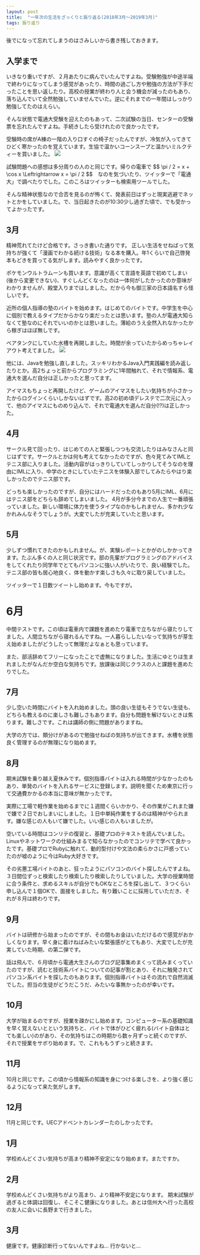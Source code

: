 ```yaml
---
layout: post
title:  "一年次の生活をざっくりと振り返る(2018年3月〜2019年3月)"
tags: 振り返り
---
```


<p>後でになって忘れてしまうのはさみしいから書き残しておきます。</p>

<h2>入学まで</h2>

<p>いきなり重いですが、２月あたりに病んでいたんですよね。受験勉強が中途半端で終わりになってしまう感覚があったり、時間の過ごし方や勉強の方法が下手だったことを思い返したり。高校の授業が終わり人と会う機会が減ったのもあり、落ち込んでいて全然勉強していませんでいた。逆にそれまでの一年間はしっかり勉強してたのはえらい。</p>

<p>そんな状態で電通大受験を迎えたのもあって、二次試験の当日、センターの受験票を忘れたんですよね。手続きしたら受けれたので良かったです。</p>

<p>受験時の席がA棟の一階の入り口すぐの椅子だったんですが、冷気が入ってきてひどく寒かったのを覚えています。生協で温かいコーンスープと温かいミルクティーを買いました。

<!-- <figure class="figure-image figure-image-fotolife" title="レシート"><span itemscope itemtype="http://schema.org/Photograph"><img src="https://cdn-ak.f.st-hatena.com/images/fotolife/b/black_neon_tetra/20190720/20190720145844.png" alt="f:id:black_neon_tetra:20190720145844p:plain" title="f:id:black_neon_tetra:20190720145844p:plain" class="hatena-fotolife" itemprop="image"></span><figcaption>レシート</figcaption></figure></p> -->

<img src="/assets/2019-03-31-from201803_to201903/receipt.png">

<p>試験問題への感想は多分周りの人のと同じです。帰りの電車で
$$ \pi / 2 = x + \cos x \Leftrightarrow x = \pi / 2 $$　なのを気づいたり、ツイッターで「電通大」で調べたりでした。このころはツイッターも検索用ツールでした。</p>

<p>そんな精神状態なので合否を見るのが怖くて、発表前日はずっと現実逃避でネットとかをしていました。で、当日起きたのが10:30少し過ぎた頃で、でも受かってよかったです。</p>

<h2>3月</h2>

<p>精神荒れてたけど合格です。さっき書いた通りです。
正しい生活をせねばって気持ちが強くて「漫画でわかる続ける技術」なる本を購入。年1くらいで自己啓発本もどきを買ってる気がします。読みやすく良かったです。</p>

<p>ポケモンウルトラムーンも買います。意識が高くて言語を英語で初めてしまい(後から変更できない)、すぐしんどくなったのは一体何がしたかったのか意味がわかりませんが、殿堂入りまではしました。だから今も御三家の日本語名すら怪しいです。</p>

<p>近所の個人指導の塾のバイトを始めます。はじめてのバイトです。中学生を中心に個別で教えるタイプだからかなり楽だったとは思います。塾の人が電通大知らなくて塾なのにそれでいいのかとは思いました。薄給のうえ全然入れなかったから稼ぎはほぼ無しです。</p>

<p>ベアタンクにしていた水槽を再開しました。時間が余っていたからめっちゃレイアウト考えてました。
<!-- <figure class="figure-image figure-image-fotolife" title="水槽の写真"><span itemscope itemtype="http://schema.org/Photograph"><img src="https://cdn-ak.f.st-hatena.com/images/fotolife/b/black_neon_tetra/20190331/20190331133537.png" alt="f:id:black_neon_tetra:20190331133537p:plain" title="f:id:black_neon_tetra:20190331133537p:plain" class="hatena-fotolife" itemprop="image"></span><figcaption>じゃーん！きれいですね〜</figcaption></figure></p> -->

<img src="/assets/2019-03-31-from201803_to201903/aquarium.png">

<p>他には、Javaを勉強し直しました。スッキリわかるJava入門実践編を読み返したりとか。高2ちょっと前からプログラミングに1年間触れて、それで情報系、電通大を選んだ自分は正しかったと思ってます。</p>

<p>アイマスもちょっと再開したけど、ゲームのアイマスをしたい気持ちが小さかったからログインくらいしかないはずです。高2の初め頃デレステで二次元に入って、他のアイマスにものめり込んで、それで電通大を選んだ自分(!?)は正しかった。</p>

<h2>4月</h2>

<p>サークル見て回ったり、はじめての人と緊張しつつも交流したりはみなさんと同じはずです。サークルとかは何も考えてなかったのですが、色々見てみてIMLとテニス部に入りました。活動内容がはっきりしていてしっかりしてそうなのを理由にIMLに入り、中学のときにしていたテニスを体験入部でしてみたらやはり楽しかったのでテニス部です。</p>

<p>どっちも楽しかったのですが、自分にはハードだったのもあり5月にIML、6月にはテニス部をどちらも辞めてしまいました。
4月が多分今までの人生で一番頑張っていました。新しい環境に体力を使うタイプなのかもしれません、多かれ少なかれみんなそうでしょうが。大変でしたが充実していたと思います。</p>

<h2>5月</h2>

<p>少しずつ慣れてきたのかもしれません。が、実験レポートとかがのしかかってきます。たぶん多くの人と同じ状況です。部の先輩がプログラミングのアドバイスをしてくれたり同学年でとてもパソコンに強い人がいたりで、良い経験でした。テニス部の皆も居心地良く、体を動かす楽しさも久々に取り戻していました。</p>

<p>ツイッターで１日数ツイートし始めます。今もですが。</p>

<h1>6月</h1>

<p>中間テストです。この頃は電車内で課題を進めたり電車で立ちながら寝たりしてました。人間立ちながら寝れるんですね。一人暮らししたいなって気持ちが芽生え始めましたがどうしたって無理だよなぁとも思っています。</p>

<p>また、部活辞めてフリーになったことで虚無になりました。生活にゆとりは生まれましたがなんだか空白な気持ちです。放課後は同じクラスの人と課題を進めたりでした。</p>

<h2>7月</h2>

<p>少し空いた時間にバイトを入れ始めました。頭の良い生徒もそうでない生徒も、どちらも教えるのに楽しさも難しさもあります。自分も問題を解けないときは焦ります。難しさです。これは講師の側に問題がありますね。</p>

<p>大学の方では、類分けがあるので勉強せねばの気持ちが出てきます。水槽を状態良く管理するのが無理になり始めます。</p>

<h2>8月</h2>

<p>期末試験を乗り越え夏休みです。個別指導バイトは入れる時間が少なかったのもあり、単発のバイトを入れるサービスに登録します。説明を聞くため東京に行って交通費かかるの本当に意味が無かったです。</p>

<p>実際に工場で軽作業を始めるまでに１週間くらいかかり、その作業がこれまた嫌で嫌で２日でおしまいにしました。１日中単純作業をするのは精神がやられます。嫌な感じの人もいて嫌でした。いい感じの人もいましたが。</p>

<p>空いている時間はコンリテの復習と、基礎プロのテキストを読んでいました。Linuxやネットワークの仕組みまるで知らなかったのでコンリテで学べて良かったです。基礎プロでRubyに触れて、動的型付けや文法の柔らかさに戸惑っていたのが嘘のように今はRuby大好きです。</p>

<p>その劣悪工場バイトのあと、狂ったようにパソコンのバイト探したんですよね。３日間位ずっと検索したり検索したり検索したりしていました。大学の授業時間に合う条件と、求めるスキルが自分でもOKなところを探し出して、３つくらい申し込んで１個OKで、面接をしました。有り難いことに採用していただき、それが８月は終わりです。</p>

<h2>9月</h2>

<p>バイトは研修から始まったのですが、その間もお金はいただけるので感覚がおかしくなります。早く身に着けねばみたいな緊張感がとてもあり、大変でしたが充実していた時期、の第二弾です。</p>

<p>話は飛んで、６月頃から電通大生さんのブログ記事集めまくって読みまくっていたのですが、読むと技術系バイトについての記事が割とあり、それに触発されてパソコン系バイトを探したのもあります。個別指導バイトはその流れで自然消滅でした。担当の生徒がどうだこうだ、みたいな事無かったのが幸いです。</p>

<h2>10月</h2>

<p>大学が始まるのですが、授業を疎かにし始めます。コンピューター系の基礎知識を早く覚えないとという気持ちと、バイトで体がひどく疲れる(バイト自体はとても楽しい)のがあり、その気持ちはこの時期から数ヶ月ずっと続くのですが、それで授業をサボり始めます。で、これももうずっと続きます。</p>

<h2>11月</h2>

<p>10月と同じです。この頃から情報系の知識を身につける楽しさを、より強く感じるようになって来た気がします。</p>

<h2>12月</h2>

<p>11月と同じです。UECアドベントカレンダーたのしかったです。</p>

<h2>1月</h2>

<p>学校めんどくさい気持ちが高まり精神不安定になり始めます。またですか。</p>

<h2>2月</h2>

<p>学校めんどくさい気持ちがより高まり、より精神不安定になります。
期末試験が過ぎると体調は回復し、そこそこ健康になりました。あとは信州大へ行った高校の友人に会いに長野まで行きました。</p>

<h2>3月</h2>

<p>健康です。健康診断行ってないんですよね… 行かないと…</p>

